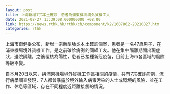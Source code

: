 ```yaml
---
layout: post
title: 上海新增1宗本土確診　患者為浦東機場境外貨機工人
date: 2021-08-27 13:39:08.000000000 +08:00
link: https://news.rthk.hk/rthk/ch/component/k2/1607862-20210827.htm
categories: rthk
---
```


上海市衛健委公布，新增一宗新型肺炎本土確診個案，患者是一名47歲男子，在浦東機場境外貨機工作，是之前確診病例的同組工友。他在集中隔離期間出現症狀，送院隔離，之後覆核為陽性，患者已接種新冠疫苗，目前上海市各區域的風險等級不變。

自本月20日以來，與浦東機場境外貨機工作區相關的疫情，共有7宗確診病例，流行病學調查發現，7人都曾暴露於境外輸入病毒污染的人士或環境的風險，並在工作、休息等區域，存在不同程度近距離接觸的情況。
